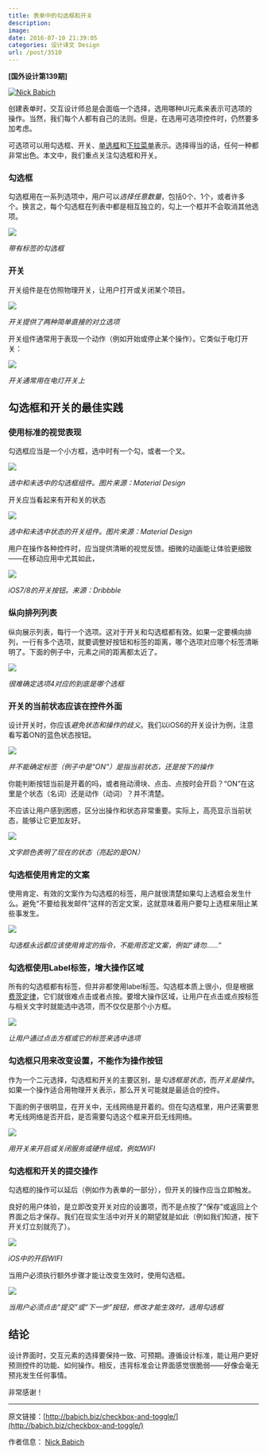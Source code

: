 ```yaml
---
title: 表单中的勾选框和开关
description: 
image: 
date: 2016-07-10 21:39:05
categories: 设计译文 Design
url: /post/3510
---
```


**[国外设计第139期]**

[![Nick Babich](http://babich.biz/content/images/2016/06/1-O_pIfOWytt_SRIK-5Vb8tQ.png)](http://babich.biz)

创建表单时，交互设计师总是会面临一个选择，选用哪种UI元素来表示可选项的操作。当然，我们每个人都有自己的法则。但是，在选用可选项控件时，仍然要多加考虑。

可选项可以用勾选框、开关、[单选框](http://babich.biz/radio-buttons-ux-design/)和[下拉菜单](http://babich.biz/ux-design-drop-downs-in-forms/)表示。选择得当的话，任何一种都非常出色。本文中，我们重点关注勾选框和开关。

### 勾选框

勾选框用在一系列选项中，用户可以*选择任意数量*，包括0个、1个，或者许多个。换言之，每个勾选框在列表中都是相互独立的，勾上一个框并不会取消其他选项。

![](http://babich.biz/content/images/2016/06/1-Q0V0a8OX9IriXDawLn-Iig.jpeg)

*带有标签的勾选框*

### 开关

开关组件是在仿照物理开关，让用户打开或关闭某个项目。

![](http://babich.biz/content/images/2016/06/1-xpCJOjHKTDcDAHfO0yojYA.png)

*开关提供了两种简单直接的对立选项*

开关组件通常用于表现一个动作（例如开始或停止某个操作）。它类似于电灯开关：

![](http://babich.biz/content/images/2016/06/1-SY40K7_jL0HLyCoyM0z9Rg.png)

*开关通常用在电灯开关上*

## 勾选框和开关的最佳实践

### 使用标准的视觉表现

勾选框应当是一个小方框，选中时有一个勾，或者一个叉。

![](http://babich.biz/content/images/2016/06/1-J7sQ1GTvPap9LF1jXhBr8g.png)

*选中和未选中的勾选框组件。图片来源：Material Design*

开关应当看起来有开和关的状态

![](http://babich.biz/content/images/2016/06/1-SKn4rlQm8lBzpAMDmvk5MQ.png)

*选中和未选中状态的开关组件。图片来源：Material Design*

用户在操作各种控件时，应当提供清晰的视觉反馈。细微的动画能让体验更细致——在移动应用中尤其如此，

![](http://babich.biz/content/images/2016/06/1-fwVpTk_KKrUzu3vzEJjdpw.gif)

*iOS7/8的开关按钮。来源：Dribbble*

### 纵向排列列表

纵向展示列表，每行一个选项。这对于开关和勾选框都有效。如果一定要横向排列，一行有多个选项，就要调整好按钮和标签的距离，哪个选项对应哪个标签清晰明了。下面的例子中，元素之间的距离都太近了。

![](http://babich.biz/content/images/2016/06/1-P-yU9rXhSk0Jp-c-aNd5Tg.png)

*很难确定选项4对应的到底是哪个选框*

### 开关的当前状态应该在控件外面

设计开关时，你应该*避免状态和操作的歧义*。我们以iOS6的开关设计为例，注意看写着ON的蓝色状态按钮。

![](http://babich.biz/content/images/2016/06/1-osLM3TiOdbuyUFR9UUYcNg.png)

*并不能确定标签（例子中是“ON”）是指当前状态，还是按下的操作*

你能判断按钮当前是开着的吗，或者拖动滑块、点击、点按时会开启？“ON”在这里是个状态（名词）还是动作（动词）？并不清楚。

不应该让用户感到困惑，区分出操作和状态非常重要。实际上，高亮显示当前状态，能够让它更加友好。

![](http://babich.biz/content/images/2016/06/1-caLNhBBYApJOrWoW4sN7rQ.png)

*文字颜色表明了现在的状态（亮起的是ON）*

### 勾选框使用肯定的文案

使用肯定、有效的文案作为勾选框的标签，用户就很清楚如果勾上选框会发生什么。避免“不要给我发邮件”这样的否定文案，这就意味着用户要勾上选框来阻止某些事发生。

![](http://babich.biz/content/images/2016/06/0-Ze0cmSCujy8N352a.png)

*勾选框永远都应该使用肯定的指令，不能用否定文案，例如“请勿……”*

### 勾选框使用Label标签，增大操作区域

所有的勾选框都有标签，但并非都使用label标签。勾选框本质上很小，但是根据[费茨定律](https://en.wikipedia.org/wiki/Fitts%27s_law)，它们就很难点击或者点按。要增大操作区域，让用户在点击或点按标签与相关文字时就能选中选项，而不仅仅是那个小方框。

![](http://babich.biz/content/images/2016/06/1-0krRnrXoyq0QE0-U64x_YA.png)

*让用户通过点击方框或它的标签来选中选项*

### 勾选框只用来改变设置，不能作为操作按钮

作为一个二元选择，勾选框和开关的主要区别，是*勾选框是状态*，而*开关是操作*。如果一个操作适合用物理开关表示，那么开关可能就是最适合的控件。

下面的例子很明显，在开关中，无线网络是开着的。但在勾选框里，用户还需要思考无线网络是否开启，是否需要勾选这个框来开启无线网络。

![](http://babich.biz/content/images/2016/06/0-Q-sp8ulzM5pLsgGr.png)

*用开关来开启或关闭服务或硬件组成，例如WIFI*

### 勾选框和开关的提交操作

勾选框的操作可以延后（例如作为表单的一部分），但开关的操作应当立即触发。

良好的用户体验，是立即改变开关对应的设置项，而不是点按了“保存”或返回上个界面之后才保存。我们在现实生活中对开关的期望就是如此（例如我们知道，按下开关灯立刻就亮了）。

![](http://babich.biz/content/images/2016/06/1-og7P1rEAV2BpXQ-jl6-WMg.png)

*iOS中的开启WIFI*

当用户必须执行额外步骤才能让改变生效时，使用勾选框。

![](http://babich.biz/content/images/2016/06/0-7qqXEYKJURrI151J.png)

*当用户必须点击“提交”或“下一步”按钮，修改才能生效时，选用勾选框*

## 结论

设计界面时，交互元素的选择要保持一致、可预期。遵循设计标准，能让用户更好预测控件的功能、如何操作。相反，违背标准会让界面感觉很脆弱——好像会毫无预兆发生任何事情。

非常感谢！

---

原文链接：[http://babich.biz/checkbox-and-toggle/](http://babich.biz/checkbox-and-toggle/)

作者信息：
[Nick Babich](http://babich.biz/author/nick/)